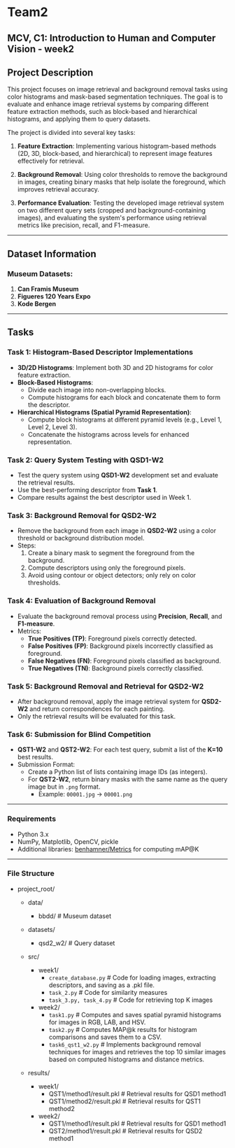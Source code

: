 # Team2 

## MCV, C1: Introduction to Human and Computer Vision - week2

## Project Description

This project focuses on image retrieval and background removal tasks using color histograms and mask-based segmentation techniques. The goal is to evaluate and enhance image retrieval systems by comparing different feature extraction methods, such as block-based and hierarchical histograms, and applying them to query datasets.

The project is divided into several key tasks:

1. **Feature Extraction**: Implementing various histogram-based methods (2D, 3D, block-based, and hierarchical) to represent image features effectively for retrieval.
  
2. **Background Removal**: Using color thresholds to remove the background in images, creating binary masks that help isolate the foreground, which improves retrieval accuracy.
  
3. **Performance Evaluation**: Testing the developed image retrieval system on two different query sets (cropped and background-containing images), and evaluating the system's performance using retrieval metrics like precision, recall, and F1-measure.


---

## Dataset Information

### Museum Datasets:
1. **Can Framis Museum**
2. **Figueres 120 Years Expo**
3. **Kode Bergen**

---

## Tasks

### Task 1: Histogram-Based Descriptor Implementations
- **3D/2D Histograms**: Implement both 3D and 2D histograms for color feature extraction.
- **Block-Based Histograms**: 
    - Divide each image into non-overlapping blocks.
    - Compute histograms for each block and concatenate them to form the descriptor.
- **Hierarchical Histograms (Spatial Pyramid Representation)**: 
    - Compute block histograms at different pyramid levels (e.g., Level 1, Level 2, Level 3).
    - Concatenate the histograms across levels for enhanced representation.

### Task 2: Query System Testing with QSD1-W2
- Test the query system using **QSD1-W2** development set and evaluate the retrieval results.
- Use the best-performing descriptor from **Task 1**.
- Compare results against the best descriptor used in Week 1.

### Task 3: Background Removal for QSD2-W2
- Remove the background from each image in **QSD2-W2** using a color threshold or background distribution model.
- Steps:
    1. Create a binary mask to segment the foreground from the background.
    2. Compute descriptors using only the foreground pixels.
    3. Avoid using contour or object detectors; only rely on color thresholds.

### Task 4: Evaluation of Background Removal
- Evaluate the background removal process using **Precision**, **Recall**, and **F1-measure**.
- Metrics:
    - **True Positives (TP)**: Foreground pixels correctly detected.
    - **False Positives (FP)**: Background pixels incorrectly classified as foreground.
    - **False Negatives (FN)**: Foreground pixels classified as background.
    - **True Negatives (TN)**: Background pixels correctly classified.

### Task 5: Background Removal and Retrieval for QSD2-W2
- After background removal, apply the image retrieval system for **QSD2-W2** and return correspondences for each painting.
- Only the retrieval results will be evaluated for this task.

### Task 6: Submission for Blind Competition
- **QST1-W2** and **QST2-W2**: For each test query, submit a list of the **K=10** best results.
- Submission Format:
    - Create a Python list of lists containing image IDs (as integers).
    - For **QST2-W2**, return binary masks with the same name as the query image but in `.png` format.
        - Example: `00001.jpg` → `00001.png`

--- 

### Requirements
- Python 3.x
- NumPy, Matplotlib, OpenCV, pickle
- Additional libraries: [benhamner/Metrics](https://github.com/benhamner/Metrics) for computing mAP@K

--- 

### File Structure
- project_root/
  - data/
    - bbdd/               # Museum dataset
  - datasets/
    - qsd2_w2/              # Query dataset

  - src/
    - week1/
      - `create_database.py`       # Code for loading images, extracting descriptors, and saving as a .pkl file.
      - `task_2.py`        # Code for similarity measures
      - `task_3.py, task_4.py`         # Code for retrieving top K images
    - week2/
      - `task1.py`     # Computes and saves spatial pyramid histograms for images in RGB, LAB, and HSV.
      - `task2.py`      # Computes MAP@k results for histogram comparisons and saves them to a CSV.
      - `task6_qst1_w2.py`   # Implements background removal techniques for images and retrieves the top 10 similar images based on computed histograms and distance metrics.
  - results/
    - week1/
        - QST1/method1/result.pkl     # Retrieval results for QSD1 method1
        - QST1/method2/result.pkl     # Retrieval results for QST1 method2
    - week2/
        - QST1/method1/result.pkl # Retrieval results for QSD1 method1
        - QST2/method1/result.pkl # Retrieval results for QSD2 method1
  

